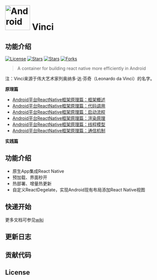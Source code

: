 # <img src="https://github.com/guoxiaoxing/vinci/raw/master/art/logo.png" alt="Android open source project analysis" width="80" height="80" align="bottom"/> Vinci

## 功能介绍

[![License](https://img.shields.io/github/license/guoxiaoxing/vinci.svg)](https://jitpack.io/#guoxiaoxing/vinci) 
[![Stars](https://img.shields.io/github/stars/guoxiaoxing/vinci.svg)](https://jitpack.io/#guoxiaoxing/vinci) 
[![Stars](https://img.shields.io/github/forks/guoxiaoxing/vinci.svg)](https://jitpack.io/#guoxiaoxing/vinci) 
[![Forks](https://img.shields.io/github/issues/guoxiaoxing/vinci.svg)](https://jitpack.io/#guoxiaoxing/vinci) 

>A container for building react native more efficiently in Android

注：Vinci来源于伟大艺术家列奥纳多·达·芬奇（Leonardo da Vinci）的名字。

**原理篇**

- [Android平台ReactNative框架原理篇：框架概述](https://github.com/guoxiaoxing//blob/master/doc/原理篇/01Android平台ReactNative框架原理篇：框架概述.md)
- [Android平台ReactNative框架原理篇：代码调用](https://github.com/guoxiaoxing/vinci/blob/master/doc/原理篇/02Android平台ReactNative框架原理篇：代码调用.md)
- [Android平台ReactNative框架原理篇：启动流程](https://github.com/guoxiaoxing/vinci/blob/master/doc/原理篇/03Android平台ReactNative框架原理篇：启动流程.md)
- [Android平台ReactNative框架原理篇：渲染原理](https://github.com/guoxiaoxing/vinci/blob/master/doc/原理篇/04Android平台ReactNative框架原理篇：渲染原理.md)
- [Android平台ReactNative框架原理篇：线程模型](https://github.com/guoxiaoxing/vinci/blob/master/doc/原理篇/05Android平台ReactNative框架原理篇：线程模型.md)
- [Android平台ReactNative框架原理篇：通信机制](https://github.com/guoxiaoxing/vinci/blob/master/doc/原理篇/06Android平台ReactNative框架原理篇：通信机制.md)

**实践篇**

## 功能介绍

- 原生App集成React Native
- 预加载、界面秒开
- 热部署、增量热更新
- 自定义ReactDegelate，实现Android现有布局添加React Native视图

## 快递开始

更多文档可参见[wiki](https://github.com/guoxiaoxing/vinci/wiki)

## 更新日志

## 贡献代码

## License